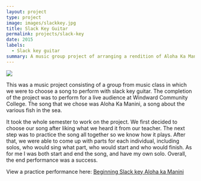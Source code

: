 ```yaml
---
layout: project
type: project
image: images/slackkey.jpg
title: Slack Key Guitar
permalink: projects/slack-key
date: 2015
labels:
  - Slack key guitar
summary: A music group project of arranging a rendition of Aloha Ka Manini.
---
```


<img class="ui image" src="{{ site.baseurl }}/images/guitarneck.png">

This was a music project consisting of a group from music class in which we were to choose a song to perform with slack key guitar. The completion of the project was to perform for a live audience at Windward Community College. The song that we chose was Aloha Ka Manini, a song about the various fish in the sea.

It took the whole semester to work on the project. We first decided to choose our song after liking what we heard it from our teacher. The next step was to practice the song all together so we know how it plays. After that, we were able to come up with parts for each individual, including solos, who would sing what part, who would start and who would finish. As for me I was both start and end the song, and have my own solo. Overall, the end performance was a success.

View a practice performance here: [Beginning Slack key Aloha ka Manini](https://www.youtube.com/watch?v=zTWeON1CYlE)
